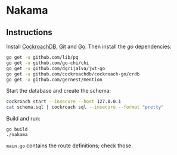 # Nakama

## Instructions

Install [CockroachDB](https://www.cockroachlabs.com/), [Git](https://git-scm.com/) and [Go](https://golang.org/).
Then install the _go_ dependencies:
```bash
go get -u github.com/lib/pq
go get -u github.com/go-chi/chi
go get -u github.com/dgrijalva/jwt-go
go get -u github.com/cockroachdb/cockroach-go/crdb
go get -u github.com/gernest/mention
```

Start the database and create the schema:
```bash
cockroach start --insecure --host 127.0.0.1
cat schema.sql | cockroach sql --insecure --format "pretty"
```

Build and run:
```
go build
./nakama
```

`main.go` contains the route definitions; check those.

